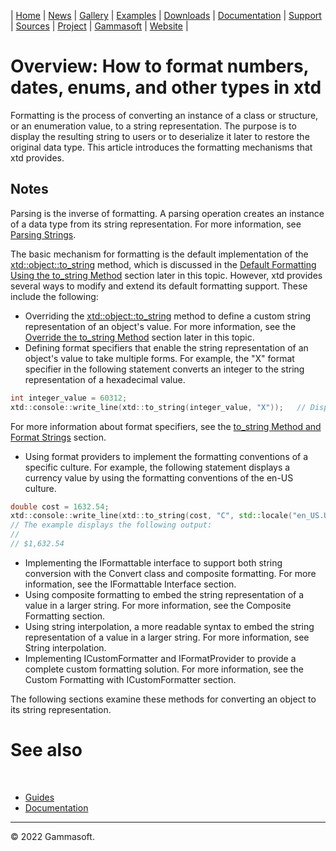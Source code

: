 | [Home](home.md) | [News](news.md) | [Gallery](gallery.md) | [Examples](examples.md) | [Downloads](downloads.md) | [Documentation](documentation.md) | [Support](support.md) | [Sources](https://github.com/gammasoft71/xtd) | [Project](https://sourceforge.net/projects/xtdpro/) | [Gammasoft](gammasoft.md) | [Website](https://gammasoft71.wixsite.com/xtdpro) |

# Overview: How to format numbers, dates, enums, and other types in xtd

Formatting is the process of converting an instance of a class or structure, or an enumeration value, to a string representation.
The purpose is to display the resulting string to users or to deserialize it later to restore the original data type.
This article introduces the formatting mechanisms that xtd provides.

## Notes

  Parsing is the inverse of formatting. 
  A parsing operation creates an instance of a data type from its string representation. 
  For more information, see [Parsing Strings](parse_overview.md). 

The basic mechanism for formatting is the default implementation of the [xtd::object::to_string](https://codedocs.xyz/gammasoft71/xtd/classxtd_1_1object.html#a5682215ee76ab97c48580ab162c49507) method, which is discussed in the [Default Formatting Using the to_string Method](default-formatting-using-the-to-strin-method) section later in this topic. 
However, xtd provides several ways to modify and extend its default formatting support. 
These include the following:
* Overriding the [xtd::object::to_string](https://codedocs.xyz/gammasoft71/xtd/classxtd_1_1object.html#a5682215ee76ab97c48580ab162c49507) method to define a custom string representation of an object's value. For more information, see the [Override the to_string Method](override-the-to-string-method) section later in this topic.
* Defining format specifiers that enable the string representation of an object's value to take multiple forms. For example, the "X" format specifier in the following statement converts an integer to the string representation of a hexadecimal value.

```c++
int integer_value = 60312;
xtd::console::write_line(xtd::to_string(integer_value, "X"));   // Displays EB98.
```

For more information about format specifiers, see the [to_string Method and Format Strings](to_string-method-and-format-strings) section.

* Using format providers to implement the formatting conventions of a specific culture. For example, the following statement displays a currency value by using the formatting conventions of the en-US culture.

```c++
double cost = 1632.54;
xtd::console::write_line(xtd::to_string(cost, "C", std::locale("en_US.UTF-8")));
// The example displays the following output:
//
// $1,632.54
```

* Implementing the IFormattable interface to support both string conversion with the Convert class and composite formatting. For more information, see the IFormattable Interface section.
* Using composite formatting to embed the string representation of a value in a larger string. For more information, see the Composite Formatting section.
* Using string interpolation, a more readable syntax to embed the string representation of a value in a larger string. For more information, see String interpolation.
* Implementing ICustomFormatter and IFormatProvider to provide a complete custom formatting solution. For more information, see the Custom Formatting with ICustomFormatter section.

The following sections examine these methods for converting an object to its string representation.


# See also
​
* [Guides](guides.md)
* [Documentation](documentation.md)

______________________________________________________________________________________________

© 2022 Gammasoft.

[comment]: <> (https://learn.microsoft.com/en-us/dotnet/standard/base-types/formatting-types)
